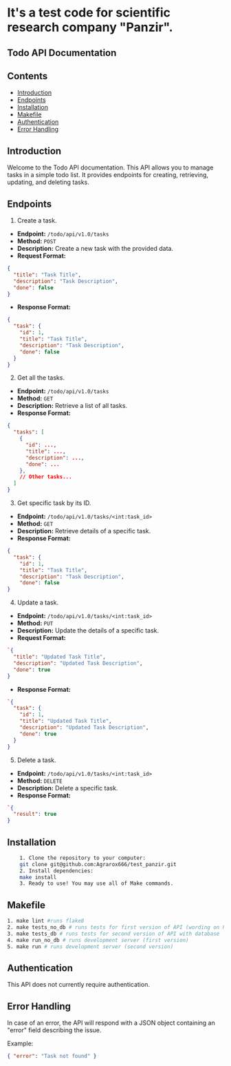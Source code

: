 # It's a test code for scientific research company "Panzir".

## Todo API Documentation
## Contents
- [Introduction](#introduction)
- [Endpoints](#endpoints)
- [Installation](#installation)
- [Makefile](#makefile)
- [Authentication](#authentication)
- [Error Handling](#error-handling)

## Introduction
Welcome to the Todo API documentation. This API allows you to manage tasks in a simple todo list. It provides endpoints for creating, retrieving, updating, and deleting tasks.

## Endpoints
1. Create a task.
-   **Endpoint:** `/todo/api/v1.0/tasks`
-   **Method:** `POST`
-   **Description:** Create a new task with the provided data.
-   **Request Format:**
```json
{
  "title": "Task Title",
  "description": "Task Description",
  "done": false
}
```
-    **Response Format:**
```json 
{
  "task": {
    "id": 1,
    "title": "Task Title",
    "description": "Task Description",
    "done": false
  }
}
```
2. Get all the tasks.
-   **Endpoint:** `/todo/api/v1.0/tasks`
-   **Method:** `GET`
-   **Description:** Retrieve a list of all tasks.
-   **Response Format:**
```json
{
  "tasks": [
    {
      "id": ...,
      "title": ...,
      "description": ...,
      "done": ...
    },
    // Other tasks...
  ]
}
````
3. Get specific task by its ID.
-   **Endpoint:** `/todo/api/v1.0/tasks/<int:task_id>`
-   **Method:** `GET`
-   **Description:** Retrieve details of a specific task.
-   **Response Format:**
```json
{
  "task": {
    "id": 1,
    "title": "Task Title",
    "description": "Task Description",
    "done": false
}
```
4. Update a task.
-   **Endpoint:** `/todo/api/v1.0/tasks/<int:task_id>`
-   **Method:** `PUT`
-   **Description:** Update the details of a specific task.
-   **Request Format:**
```json
`{
  "title": "Updated Task Title",
  "description": "Updated Task Description",
  "done": true
}
```
-   **Response Format:**
```json
`{
  "task": {
    "id": 1,
    "title": "Updated Task Title",
    "description": "Updated Task Description",
    "done": true
  }
}
```
5. Delete a task.
-   **Endpoint:** `/todo/api/v1.0/tasks/<int:task_id>`
-   **Method:** `DELETE`
-   **Description:** Delete a specific task.
-   **Response Format:**
```json
`{
  "result": true
}
```
## Installation
```bash
	1. Clone the repository to your computer:
	git clone git@github.com:Agrarox666/test_panzir.git
	2. Install dependencies:
	make install
	3. Ready to use! You may use all of Make commands.
``` 
## Makefile
```bash
1. make lint #runs flake8 
2. make tests_no_db # runs tests for first version of API (wording on Python list, not database)
3. make tests_db # runs tests for second version of API with database
4. make run_no_db # runs development server (first version)
5. make run # runs development server (second version)
```
## Authentication

This API does not currently require authentication.

## Error Handling
In case of an error, the API will respond with a JSON object containing an "error" field describing the issue.

Example:
```json
{ "error": "Task not found" }
```
